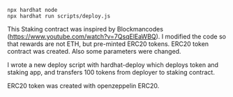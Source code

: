 
```shell
npx hardhat node
npx hardhat run scripts/deploy.js
```

This Staking contract was inspired by Blockmancodes (https://www.youtube.com/watch?v=7QsqElEaWBQ). I modified the code so that rewards are not ETH, but pre-minted ERC20 tokens. ERC20 token contract was created. Also some parameters were changed.

I wrote a new deploy script with hardhat-deploy which deploys token and staking app, and transfers 100 tokens from deployer to staking contract.

ERC20 token was created with openzeppelin ERC20.
